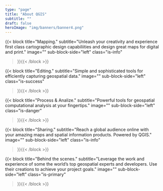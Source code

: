 ```yaml
---
type: "page"
title: "About QGIS"
subtitle: ""
draft: false
heroImage: "img/banners/banner4.png"
---
```


{{< block
    title="Mapping."
    subtitle="Unleash your creativity and experience first class cartographic design capabiliities and design great maps for digital and print."
    image=""
    sub-block-side="left"
    class="is-info"    
>}}{{< /block >}}

{{< block
    title="Editing."
    subtitle="Simple and sophisticated tools for efficiently capturing geospatial data."
    image=""
    sub-block-side="left"
    class="is-success"    
>}}{{< /block >}}

{{< block
    title="Process & Analize."
    subtitle="Powerful tools for geospatial computational analysis at your fingertips."
    image=""
    sub-block-side="left"
    class="is-danger"    
>}}{{< /block >}}

{{< block
    title="Sharing."
    subtitle="Reach a global audience online with your amazing maps and spatial information products. Powered by QGIS."
    image=""
    sub-block-side="left"
    class="is-info"    
>}}{{< /block >}}

{{< block
    title="Behind the scenes."
    subtitle="Leverage the work and experience of some the world’s top geospatial experts and developers. Use their creations to achieve your project goals."
    image=""
    sub-block-side="left"
    class="is-primary"   
>}}{{< /block >}}

